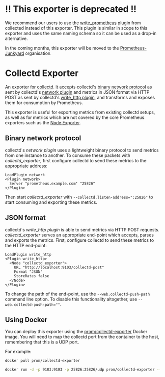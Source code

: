 # !! This exporter is deprecated !!

We recommend our users to use the [write_prometheus](https://collectd.org/wiki/index.php/Plugin:Write_Prometheus)
plugin from collected instead of this exporter. This plugin is similar in scope
to this exporter and uses the same naming schema so it can be used as a drop-in
alternative.

In the coming months, this exporter will be moved to the
[Prometheus-Junkyard](https://github.com/prometheus-junkyard) organisation.

# Collectd Exporter

An exporter for [collectd](https://collectd.org/). It accepts collectd's
[binary network protocol](https://collectd.org/wiki/index.php/Binary_protocol)
as sent by collectd's
[network plugin](https://collectd.org/wiki/index.php/Plugin:Network) and
metrics in JSON format via HTTP POST as sent by collectd's
[write_http plugin](https://collectd.org/wiki/index.php/Plugin:Write_HTTP),
and transforms and exposes them for consumption by Prometheus.

This exporter is useful for exporting metrics from existing collectd setups, as
well as for metrics which are not covered by the core Prometheus exporters such
as the [Node Exporter](https://github.com/prometheus/node_exporter).

## Binary network protocol

collectd's *network plugin* uses a lightweight binary protocol to send metrics
from one instance to another. To consume these packets with
*collectd_exporter*, first configure collectd to send these metrics to the
appropriate address:

```
LoadPlugin network
<Plugin network>
  Server "prometheus.example.com" "25826"
</Plugin>
```

Then start *collectd_exporter* with `--collectd.listen-address=":25826"` to
start consuming and exporting these metrics.

## JSON format

collectd's *write_http plugin* is able to send metrics via HTTP POST requests.
*collectd_exporter* serves an appropriate end-point which accepts, parses and
exports the metrics. First, configure collectd to send these metrics to the
HTTP end-point:

```
LoadPlugin write_http
<Plugin write_http>
  <Node "collectd_exporter">
    URL "http://localhost:9103/collectd-post"
    Format "JSON"
    StoreRates false
  </Node>
</Plugin>
```

To change the path of the end-point, use the `--web.collectd-push-path` command
line option. To disable this functionality altogether, use
`--web.collectd-push-path=""`.

## Using Docker

You can deploy this exporter using the [prom/collectd-exporter][hub] Docker image.
You will need to map the collectd port from the container to the host, remembering
that this is a UDP port.

For example:

```bash
docker pull prom/collectd-exporter

docker run -d -p 9103:9103 -p 25826:25826/udp prom/collectd-exporter --collectd.listen-address=":25826"
```


[circleci]: https://circleci.com/gh/prometheus/collectd_exporter
[hub]: https://hub.docker.com/r/prom/collectd-exporter/
[travis]: https://travis-ci.org/prometheus/collectd_exporter
[quay]: https://quay.io/repository/prometheus/collectd-exporter
